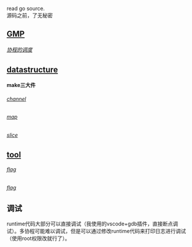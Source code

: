 read go source.  
源码之前，了无秘密  

## [GMP](./GMP)
###### [协程的调度](./GMP/sched.md)


## [datastructure](./datastructure)
#### **make三大件**
###### [channel](./datastructure/chan/chan.md)
###### [map](./datastructure/map/map.md)
###### [slice](./datastructure/slice/slice.md)


## [tool](./tool)
###### [flag](./tool/flag/flag.md)
###### [flag](./tool/bufio/bufio.md)


## 调试
runtime代码大部分可以直接调试（我使用的vscode+gdb插件，直接断点调试）。多协程可能难以调试，但是可以通过修改runtime代码来打印日志进行调试（使用root权限改就行了）。
